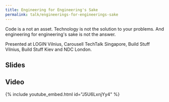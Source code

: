 ```yaml
---
title: Engineering for Engineering's Sake
permalink: talk/engineerings-for-engineerings-sake
---
```


Code is a not an asset. Technology is not the solution to your problems. And engineering for engineering's sake is not the answer.

Presented at LOGIN Vilnius, Carousell TechTalk Singapore, Build Stuff Vilnius, Build Stuff Kiev and NDC London.

## Slides

<script class="speakerdeck-embed" data-id="94e5ec1d53904d8390c1e699e7531bec" data-ratio="1.77777777777778" src="//speakerdeck.com/assets/embed.js"></script>

## Video

{% include youtube_embed.html id="J5U6LxnjYy4" %}
